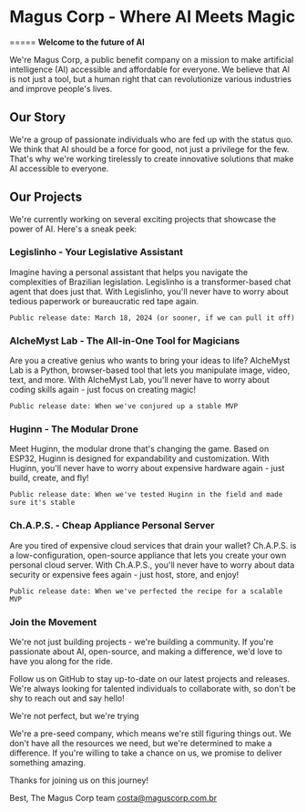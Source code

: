 # Magus Corp - Where AI Meets Magic
=====
**Welcome to the future of AI**

We're Magus Corp, a public benefit company on a mission to make artificial intelligence (AI) accessible and affordable for everyone. We believe that AI is not just a tool, but a human right that can revolutionize various industries and improve people's lives.

## **Our Story**

We're a group of passionate individuals who are fed up with the status quo. We think that AI should be a force for good, not just a privilege for the few. That's why we're working tirelessly to create innovative solutions that make AI accessible to everyone.

## **Our Projects**

We're currently working on several exciting projects that showcase the power of AI. Here's a sneak peek:

### Legislinho - Your Legislative Assistant

Imagine having a personal assistant that helps you navigate the complexities of Brazilian legislation. Legislinho is a transformer-based chat agent that does just that. With Legislinho, you'll never have to worry about tedious paperwork or bureaucratic red tape again.


    Public release date: March 18, 2024 (or sooner, if we can pull it off)


### AlcheMyst Lab - The All-in-One Tool for Magicians

Are you a creative genius who wants to bring your ideas to life? AlcheMyst Lab is a Python, browser-based tool that lets you manipulate image, video, text, and more. With AlcheMyst Lab, you'll never have to worry about coding skills again - just focus on creating magic!


    Public release date: When we've conjured up a stable MVP


### Huginn - The Modular Drone

Meet Huginn, the modular drone that's changing the game. Based on ESP32, Huginn is designed for expandability and customization. With Huginn, you'll never have to worry about expensive hardware again - just build, create, and fly!


    Public release date: When we've tested Huginn in the field and made sure it's stable


### Ch.A.P.S. - Cheap Appliance Personal Server

Are you tired of expensive cloud services that drain your wallet? Ch.A.P.S. is a low-configuration, open-source appliance that lets you create your own personal cloud server. With Ch.A.P.S., you'll never have to worry about data security or expensive fees again - just host, store, and enjoy!


    Public release date: When we've perfected the recipe for a scalable MVP


### Join the Movement

We're not just building projects - we're building a community. If you're passionate about AI, open-source, and making a difference, we'd love to have you along for the ride.

Follow us on GitHub to stay up-to-date on our latest projects and releases. We're always looking for talented individuals to collaborate with, so don't be shy to reach out and say hello!

We're not perfect, but we're trying

We're a pre-seed company, which means we're still figuring things out. We don't have all the resources we need, but we're determined to make a difference. If you're willing to take a chance on us, we promise to deliver something amazing.

Thanks for joining us on this journey!

Best,
The Magus Corp team
costa@maguscorp.com.br
